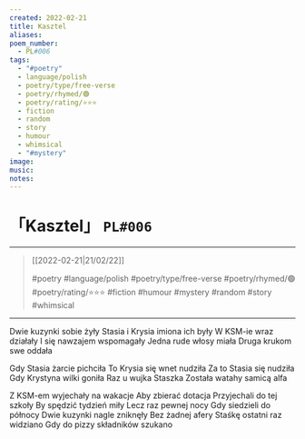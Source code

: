 ```yaml
---
created: 2022-02-21
title: Kasztel
aliases:
poem_number:
  - PL#006
tags:
  - "#poetry"
  - language/polish
  - poetry/type/free-verse
  - poetry/rhymed/🟢
  - poetry/rating/⭐⭐⭐
  - fiction
  - random
  - story
  - humour
  - whimsical
  - "#mystery"
image:
music:
notes:
---
```

# 「Kasztel」 `PL#006`

---

> [[2022-02-21|21/02/22]]
> 
> #poetry 
> #language/polish 
> #poetry/type/free-verse 
> #poetry/rhymed/🟢 
> #poetry/rating/⭐⭐⭐ 
> #fiction #humour #mystery #random #story #whimsical 

---

Dwie kuzynki sobie żyły
   Stasia i Krysia imiona ich były
W KSM-ie wraz działały
   I się nawzajem wspomagały
Jedna rude włosy miała
   Druga krukom swe oddała

Gdy Stasia żarcie pichciła
   To Krysia się wnet nudziła
Za to Stasia się nudziła
   Gdy Krystyna wilki goniła
Raz u wujka Staszka
   Została watahy samicą alfa

Z KSM-em wyjechały na wakacje
   Aby zbierać dotacja
Przyjechali do tej szkoły
   By spędzić tydzień miły
Lecz raz pewnej nocy
   Gdy siedzieli do północy
Dwie kuzynki nagle zniknęły
   Bez żadnej afery
Staśkę ostatni raz widziano
   Gdy do pizzy składników szukano